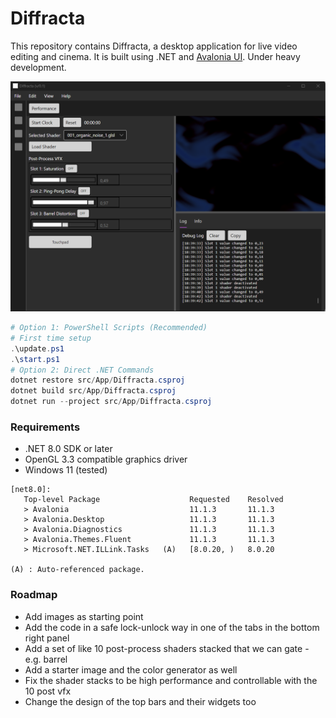 # Diffracta

This repository contains Diffracta,  a desktop application for live video editing and cinema. It is built using .NET and [Avalonia UI](https://avaloniaui.net/). Under heavy development.

![Diffracta](media/20251026.png)

```powershell
# Option 1: PowerShell Scripts (Recommended)
# First time setup
.\update.ps1
.\start.ps1
# Option 2: Direct .NET Commands
dotnet restore src/App/Diffracta.csproj
dotnet build src/App/Diffracta.csproj
dotnet run --project src/App/Diffracta.csproj
```

### Requirements

- .NET 8.0 SDK or later
- OpenGL 3.3 compatible graphics driver
- Windows 11 (tested)

```
[net8.0]: 
   Top-level Package                    Requested    Resolved
   > Avalonia                           11.1.3       11.1.3
   > Avalonia.Desktop                   11.1.3       11.1.3
   > Avalonia.Diagnostics               11.1.3       11.1.3
   > Avalonia.Themes.Fluent             11.1.3       11.1.3
   > Microsoft.NET.ILLink.Tasks   (A)   [8.0.20, )   8.0.20

(A) : Auto-referenced package.
```


### Roadmap

- Add images as starting point
- Add the code in a safe lock-unlock way in one of the tabs in the bottom right panel
- Add a set of like 10 post-process shaders stacked that we can gate - e.g. barrel   
- Add a starter image and the color generator as well
- Fix the shader stacks to be high performance and controllable with the 10 post vfx  
- Change the design of the top bars and their widgets too

<!-- 
using Melanchall.DryWetMidi.Multimedia;
using Melanchall.DryWetMidi.Core;

var input = InputDevice.GetAll().First();
input.EventReceived += (s, e) =>
{
    if (e.Event is NoteOnEvent on) Console.WriteLine($"NoteOn {on.NoteNumber} vel={on.Velocity}");
    if (e.Event is NoteOffEvent off) Console.WriteLine($"NoteOff {off.NoteNumber}");
};
input.StartEventsListening();
Console.ReadLine();
input.Dispose(); -->
